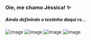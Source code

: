 
### Oie, me chamo Jéssica! ✨



##### Ainda definindo o textinho daqui rs...



 ![image](https://user-images.githubusercontent.com/109877484/224125405-b57365bf-d6aa-4c03-b0ef-f2e6c1caced8.png) ![image](https://user-images.githubusercontent.com/109877484/224130808-4e484124-be58-47c2-8c49-b3d702321ad5.png) ![image](https://user-images.githubusercontent.com/109877484/224130875-094701e1-b9bb-48fb-bc23-035e5e399bce.png) ![image](https://user-images.githubusercontent.com/109877484/224125662-8ca34037-dbf2-4da7-b375-f56d0784d6d2.png)





